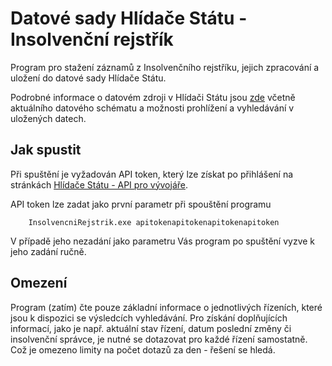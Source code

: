 # Datové sady Hlídače Státu - Insolvenční rejstřík

Program pro stažení záznamů z Insolvenčního rejstříku, jejich zpracování a uložení do datové sady Hlídače Státu.

Podrobné informace o datovém zdroji v Hlídači Státu jsou [zde](https://www.hlidacstatu.cz/data/Index/insolvencni-rejstrik) včetně aktuálního datového schématu a možnosti prohlížení a vyhledávání v uložených datech.

## Jak spustit

Při spuštění je vyžadován API token, který lze získat po přihlášení na stránkách [Hlídače Státu - API pro vývojáře](https://www.hlidacstatu.cz/api/v1/Index).

API token lze zadat jako první parametr při spouštění programu

```
    InsolvencniRejstrik.exe apitokenapitokenapitokenapitoken
```

V případě jeho nezadání jako parametru Vás program po spuštění vyzve k jeho zadání ručně.

## Omezení

Program (zatím) čte pouze základní informace o jednotlivých řízeních, které jsou k dispozici se výsledcích vyhledávání. Pro získání doplňujících informací, jako je např. aktuální stav řízení, datum poslední změny či insolvenční správce, je nutné se dotazovat pro každé řízení samostatně. Což je omezeno limity na počet dotazů za den - řešení se hledá.
